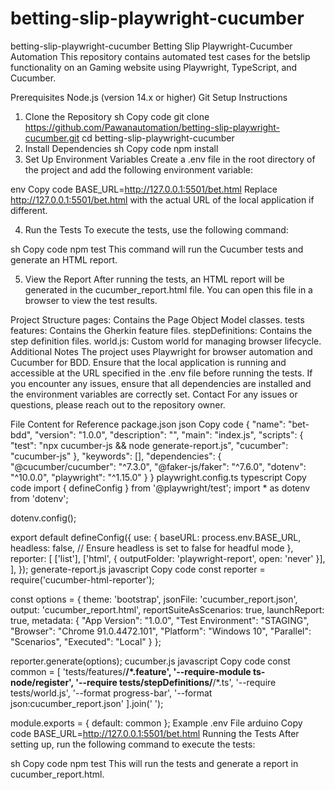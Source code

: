 # betting-slip-playwright-cucumber
betting-slip-playwright-cucumber
Betting Slip Playwright-Cucumber Automation
This repository contains automated test cases for the betslip functionality on an Gaming website using Playwright, TypeScript, and Cucumber.

Prerequisites
Node.js (version 14.x or higher)
Git
Setup Instructions
1. Clone the Repository
sh
Copy code
git clone https://github.com/Pawanautomation/betting-slip-playwright-cucumber.git
cd betting-slip-playwright-cucumber
2. Install Dependencies
sh
Copy code
npm install
3. Set Up Environment Variables
Create a .env file in the root directory of the project and add the following environment variable:

env
Copy code
BASE_URL=http://127.0.0.1:5501/bet.html
Replace http://127.0.0.1:5501/bet.html with the actual URL of the local application if different.

4. Run the Tests
To execute the tests, use the following command:

sh
Copy code
npm test
This command will run the Cucumber tests and generate an HTML report.

5. View the Report
After running the tests, an HTML report will be generated in the cucumber_report.html file. You can open this file in a browser to view the test results.

Project Structure
pages: Contains the Page Object Model classes.
tests
features: Contains the Gherkin feature files.
stepDefinitions: Contains the step definition files.
world.js: Custom world for managing browser lifecycle.
Additional Notes
The project uses Playwright for browser automation and Cucumber for BDD.
Ensure that the local application is running and accessible at the URL specified in the .env file before running the tests.
If you encounter any issues, ensure that all dependencies are installed and the environment variables are correctly set.
Contact
For any issues or questions, please reach out to the repository owner.

File Content for Reference
package.json
json
Copy code
{
  "name": "bet-bdd",
  "version": "1.0.0",
  "description": "",
  "main": "index.js",
  "scripts": {
    "test": "npx cucumber-js && node generate-report.js",
    "cucumber": "cucumber-js"
  },
  "keywords": [],
  "dependencies": {
    "@cucumber/cucumber": "^7.3.0",
    "@faker-js/faker": "^7.6.0",
    "dotenv": "^10.0.0",
    "playwright": "^1.15.0"
  }
}
playwright.config.ts
typescript
Copy code
import { defineConfig } from '@playwright/test';
import * as dotenv from 'dotenv';

dotenv.config();

export default defineConfig({
  use: {
    baseURL: process.env.BASE_URL,
    headless: false, // Ensure headless is set to false for headful mode
  },
  reporter: [
    ['list'],
    ['html', { outputFolder: 'playwright-report', open: 'never' }],
  ],
});
generate-report.js
javascript
Copy code
const reporter = require('cucumber-html-reporter');

const options = {
  theme: 'bootstrap',
  jsonFile: 'cucumber_report.json',
  output: 'cucumber_report.html',
  reportSuiteAsScenarios: true,
  launchReport: true,
  metadata: {
    "App Version": "1.0.0",
    "Test Environment": "STAGING",
    "Browser": "Chrome  91.0.4472.101",
    "Platform": "Windows 10",
    "Parallel": "Scenarios",
    "Executed": "Local"
  }
};

reporter.generate(options);
cucumber.js
javascript
Copy code
const common = [
  'tests/features/**/*.feature',
  '--require-module ts-node/register',
  '--require tests/stepDefinitions/**/*.ts',
  '--require tests/world.js',
  '--format progress-bar',
  '--format json:cucumber_report.json'
].join(' ');

module.exports = {
  default: common
};
Example .env File
arduino
Copy code
BASE_URL=http://127.0.0.1:5501/bet.html
Running the Tests
After setting up, run the following command to execute the tests:

sh
Copy code
npm test
This will run the tests and generate a report in cucumber_report.html.
